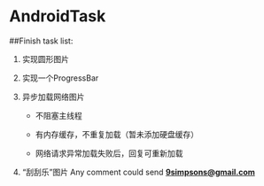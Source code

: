 # AndroidTask
##Finish task list:

1. 实现圆形图片

2. 实现一个ProgressBar

3. 异步加载网络图片

	- 不阻塞主线程

	- 有内存缓存，不重复加载（暂未添加硬盘缓存）

	- 网络请求异常加载失败后，回复可重新加载

4. “刮刮乐”图片
Any comment could send **<9simpsons@gmail.com>**